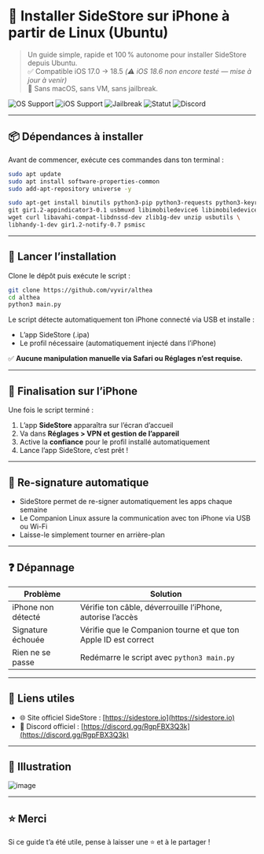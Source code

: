 # 🐧 Installer SideStore sur iPhone à partir de Linux (Ubuntu)

> Un guide simple, rapide et 100 % autonome pour installer SideStore depuis Ubuntu.  
> ✅ Compatible iOS 17.0 → 18.5 *(⚠️ iOS 18.6 non encore testé — mise à jour à venir)*  
> 🔧 Sans macOS, sans VM, sans jailbreak.

![OS Support](https://img.shields.io/badge/OS-Linux%20(Ubuntu%2022.04%2B)-orange)
![iOS Support](https://img.shields.io/badge/iOS-17.0--18.5-green)
![Jailbreak](https://img.shields.io/badge/jailbreak-non%20requis-blue)
![Statut](https://img.shields.io/badge/statut-fonctionnel-brightgreen)
![Discord](https://img.shields.io/discord/1120610893288335490?label=SideStore%20Discord&logo=discord)

---

## 📦 Dépendances à installer

Avant de commencer, exécute ces commandes dans ton terminal :

```bash
sudo apt update
sudo apt install software-properties-common
sudo add-apt-repository universe -y

sudo apt-get install binutils python3-pip python3-requests python3-keyring \
git gir1.2-appindicator3-0.1 usbmuxd libimobiledevice6 libimobiledevice-utils \
wget curl libavahi-compat-libdnssd-dev zlib1g-dev unzip usbutils \
libhandy-1-dev gir1.2-notify-0.7 psmisc
```

---

## 🚀 Lancer l’installation

Clone le dépôt puis exécute le script :

```bash
git clone https://github.com/vyvir/althea
cd althea
python3 main.py
```

Le script détecte automatiquement ton iPhone connecté via USB et installe :

- L’app SideStore (.ipa)
- Le profil nécessaire (automatiquement injecté dans l’iPhone)

✅ **Aucune manipulation manuelle via Safari ou Réglages n’est requise.**

---

## 📱 Finalisation sur l’iPhone

Une fois le script terminé :

1. L’app **SideStore** apparaîtra sur l’écran d’accueil  
2. Va dans **Réglages > VPN et gestion de l’appareil**  
3. Active la **confiance** pour le profil installé automatiquement  
4. Lance l’app SideStore, c’est prêt !

---

## 🔁 Re-signature automatique

- SideStore permet de re-signer automatiquement les apps chaque semaine  
- Le Companion Linux assure la communication avec ton iPhone via USB ou Wi-Fi  
- Laisse-le simplement tourner en arrière-plan

---

## ❓ Dépannage

| Problème                  | Solution                                                   |
|---------------------------|------------------------------------------------------------|
| iPhone non détecté        | Vérifie ton câble, déverrouille l’iPhone, autorise l’accès |
| Signature échouée         | Vérifie que le Companion tourne et que ton Apple ID est correct |
| Rien ne se passe          | Redémarre le script avec `python3 main.py`                |

---

## 💬 Liens utiles

- 🌐 Site officiel SideStore : [https://sidestore.io](https://sidestore.io)  
- 💬 Discord officiel : [https://discord.gg/RgpFBX3Q3k](https://discord.gg/RgpFBX3Q3k)

---

## 📸 Illustration

![image](https://github.com/user-attachments/assets/265d68bd-3f78-4bb3-9717-21df282a2025)


---

## ⭐️ Merci

Si ce guide t’a été utile, pense à laisser une ⭐️ et à le partager !
